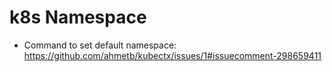 # k8s Namespace

* Command to set default namespace: <https://github.com/ahmetb/kubectx/issues/1#issuecomment-298659411>